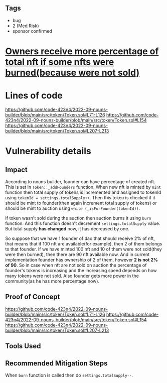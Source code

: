 ## Tags

- bug
- 2 (Med Risk)
- sponsor confirmed

# [Owners receive more percentage of total nft if some nfts were burned(because were not sold)](https://github.com/code-423n4/2022-09-nouns-builder-findings/issues/94) 

# Lines of code

https://github.com/code-423n4/2022-09-nouns-builder/blob/main/src/token/Token.sol#L71-L126
https://github.com/code-423n4/2022-09-nouns-builder/blob/main/src/token/Token.sol#L154
https://github.com/code-423n4/2022-09-nouns-builder/blob/main/src/token/Token.sol#L207-L213


# Vulnerability details

## Impact
According to nouns builder, founder can have percentage of created nft. This is set in `Token::_addFounders` function. 
When new nft is minted by `mint` function then total supply of tokens is incremented and assigned to tokenId using `tokenId = settings.totalSupply++`. Then this token is checked if it should be mint to founder(then again increment total supply of tokens) or should be mint to auction using `while (_isForFounder(tokenId))`.

If token wasn't sold during the auction then auction burns it using `burn` function. And this function doesn't decrement `settings.totalSupply` value. But total supply **has changed** now, it has decreased by one.

So suppose that we have 1 founder of dao that should receive 2% of nft, that means that if 100 nft are available(for example), then 2 of them belongs to that founder. If we have minted 100 nft and 10 of them were not sold(they were then burned), then there are 90 nft available now. And in current implementation founder has ownership of 2 of them, however **2 is not 2% of 90**. So in case when nft are not sold on auction the percentage of founder's tokens is increasing and the increasing speed depends on how many tokens were not sold. Also founder gets more power in the community(as he has more percentage now). 

## Proof of Concept
https://github.com/code-423n4/2022-09-nouns-builder/blob/main/src/token/Token.sol#L71-L126
https://github.com/code-423n4/2022-09-nouns-builder/blob/main/src/token/Token.sol#L154
https://github.com/code-423n4/2022-09-nouns-builder/blob/main/src/token/Token.sol#L207-L213

## Tools Used

## Recommended Mitigation Steps
When `burn` function is called then do `settings.totalSupply--`.